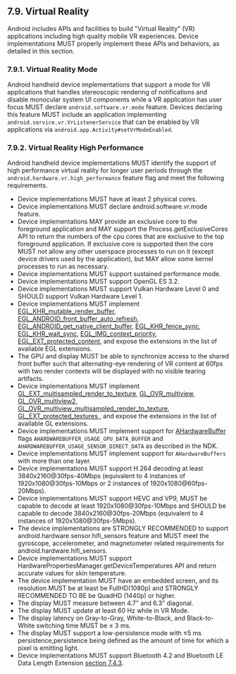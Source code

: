 ## 7.9\. Virtual Reality

Android includes APIs and facilities to build "Virtual Reality" (VR) applications including high
quality mobile VR experiences. Device implementations MUST properly implement these APIs and
behaviors, as detailed in this section.

### 7.9.1\. Virtual Reality Mode

Android handheld device implementations that support a mode for VR applications that handles
stereoscopic rendering of notifications and disable monocular system UI components while a VR
application has user focus MUST declare `android.software.vr.mode` feature. Devices declaring this
feature MUST include an application implementing `android.service.vr.VrListenerService` that can be
enabled by VR applications via `android.app.Activity#setVrModeEnabled`.

### 7.9.2\. Virtual Reality High Performance

Android handheld device implementations MUST identify the support of high performance virtual
reality for longer user periods through the `android.hardware.vr.high_performance` feature flag and
meet the following requirements.

*   Device implementations MUST have at least 2 physical cores.
*   Device implementations MUST declare android.software.vr.mode feature.
*   Device implementations MAY provide an exclusive core to the foreground
    application and MAY support the Process.getExclusiveCores API to return
    the numbers of the cpu cores that are exclusive to the top foreground
    application. If exclusive core is supported then the core MUST not allow
    any other userspace processes to run on it (except device drivers used
    by the application), but MAY allow some kernel processes to run as
    necessary.
*   Device implementations MUST support sustained performance mode.
*   Device implementations MUST support OpenGL ES 3.2.
*   Device implementations MUST support Vulkan Hardware Level 0 and SHOULD support
    Vulkan Hardware Level 1.
*   Device implementations MUST implement
    [EGL_KHR_mutable_render_buffer](https://www.khronos.org/registry/EGL/extensions/KHR/EGL_KHR_mutable_render_buffer.txt),
    [EGL_ANDROID_front_buffer_auto_refresh](https://www.khronos.org/registry/EGL/extensions/ANDROID/EGL_ANDROID_front_buffer_auto_refresh.txt),
    [EGL_ANDROID_get_native_client_buffer](https://www.khronos.org/registry/EGL/extensions/ANDROID/EGL_ANDROID_get_native_client_buffer.txt),
    [EGL_KHR_fence_sync](https://www.khronos.org/registry/EGL/extensions/KHR/EGL_KHR_fence_sync.txt),
    [EGL_KHR_wait_sync](https://www.khronos.org/registry/EGL/extensions/KHR/EGL_KHR_wait_sync.txt),
    [EGL_IMG_context_priority](https://www.khronos.org/registry/EGL/extensions/IMG/EGL_IMG_context_priority.txt),
    [EGL_EXT_protected_content](https://www.khronos.org/registry/EGL/extensions/EXT/EGL_EXT_protected_content.txt),
    and expose the extensions in the list of available EGL extensions.
*   The GPU and display MUST be able to synchronize access to the shared front buffer such that
    alternating-eye rendering of VR content at 60fps with two render contexts will be displayed with
    no visible tearing artifacts.
*   Device implementations MUST implement
    [GL_EXT_multisampled_render_to_texture](https://www.khronos.org/registry/OpenGL/extensions/EXT/EXT_multisampled_render_to_texture.txt),
    [GL_OVR_multiview](https://www.khronos.org/registry/OpenGL/extensions/OVR/OVR_multiview.txt),
    [GL_OVR_multiview2](https://www.khronos.org/registry/OpenGL/extensions/OVR/OVR_multiview2.txt),
    [GL_OVR_multiview_multisampled_render_to_texture](https://www.khronos.org/registry/OpenGL/extensions/OVR/OVR_multiview_multisampled_render_to_texture.txt),
    [GL_EXT_protected_textures ](https://www.khronos.org/registry/OpenGL/extensions/EXT/EXT_protected_textures.txt),
    and expose the extensions in the list of available GL extensions.
*   Device implementations MUST implement support for [AHardwareBuffer](https://developer.android.com/ndk/reference/hardware__buffer_8h.html)
    flags `AHARDWAREBUFFER_USAGE_GPU_DATA_BUFFER` and `AHARDWAREBUFFER_USAGE_SENSOR_DIRECT_DATA` as
    described in the NDK.
*   Device implementations MUST implement support for `AHardwareBuffers` with more than one layer.
*   Device implementations MUST support H.264 decoding at least 3840x2160@30fps-40Mbps (equivalent
    to 4 instances of 1920x1080@30fps-10Mbps or 2 instances of 1920x1080@60fps-20Mbps).
*   Device implementations MUST support HEVC and VP9, MUST be capable to decode at least
    1920x1080@30fps-10Mbps and SHOULD be capable to decode 3840x2160@30fps-20Mbps (equivalent to
    4 instances of 1920x1080@30fps-5Mbps).
*   The device implementations are STRONGLY RECOMMENDED to support
    android.hardware.sensor.hifi_sensors feature and MUST meet the gyroscope, accelerometer, and
    magnetometer related requirements for android.hardware.hifi_sensors.
*   Device implementations MUST support HardwarePropertiesManager.getDeviceTemperatures API and
    return accurate values for skin temperature.
*   The device implementation MUST have an embedded screen, and its resolution MUST be at least be
    FullHD(1080p) and STRONGLY RECOMMENDED TO BE  be QuadHD (1440p) or higher.
*   The display MUST measure between 4.7" and 6.3" diagonal.
*   The display MUST update at least 60 Hz while in VR Mode.
*   The display latency on Gray-to-Gray, White-to-Black, and Black-to-White switching time MUST
    be ≤ 3 ms.
*   The display MUST support a low-persistence mode with ≤5 ms persistence,persistence being
    defined as the amount of time for which a pixel is emitting light.
*   Device implementations MUST support Bluetooth 4.2 and Bluetooth LE Data Length Extension
    [section 7.4.3](#7_4_3_bluetooth).
